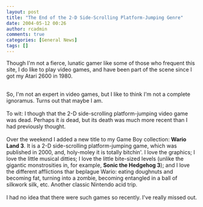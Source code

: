 ```yaml
---
layout: post
title: "The End of the 2-D Side-Scrolling Platform-Jumping Genre"
date: 2004-05-12 00:26
author: rcadmin
comments: true
categories: [General News]
tags: []
---
```

Though I'm not a fierce, lunatic gamer like some of those who frequent this site, I do like to play video games, and have been part of the scene since I got my Atari 2600 in 1980.
<br />

<br />
So, I'm not an expert in video games, but I like to think I'm not a complete ignoramus.  Turns out that maybe I am.
<br />

<br />
To wit: I though that the 2-D side-scrolling platform-jumping video game was dead.  Perhaps it <i>is</i> dead, but its death was much more recent than I had previously thought.
<br />

<br />
Over the weekend I added a new title to my Game Boy collection: <b>Wario Land 3</b>.  It is a 2-D side-scrolling platform-jumping game, which was published in 2000, and, holy-moley it is totally bitchin'.  I love the graphics; I love the little musical ditties; I love the little bite-sized levels (unlike the gigantic monstrosities in, for example, <b>Sonic the Hedgehog 3</b>); and I love the different afflictions thar beplague Wario: eating doughnuts and becoming fat, turning into a zombie, becoming entangled in a ball of silkwork silk, etc.  Another classic Nintendo acid trip.
<br />

<br />
I had no idea that there were such games so recently.  I've really missed out.
